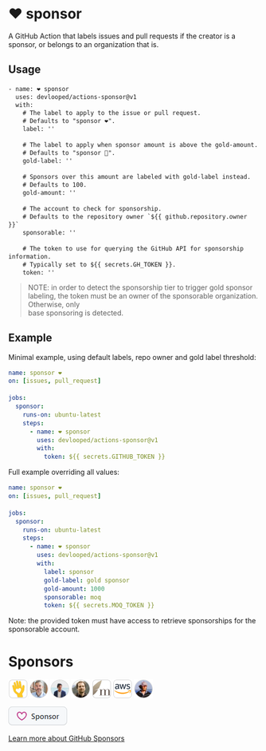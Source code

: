 # ❤️ sponsor

A GitHub Action that labels issues and pull requests if the creator is a sponsor, 
or belongs to an organization that is.

## Usage

```
- name: ❤️ sponsor
  uses: devlooped/actions-sponsor@v1
  with:
    # The label to apply to the issue or pull request. 
    # Defaults to "sponsor ❤️".
    label: ''

    # The label to apply when sponsor amount is above the gold-amount. 
    # Defaults to "sponsor 💛".
    gold-label: ''

    # Sponsors over this amount are labeled with gold-label instead. 
    # Defaults to 100.
    gold-amount: ''

    # The account to check for sponsorship. 
    # Defaults to the repository owner `${{ github.repository.owner }}`
    sponsorable: ''

    # The token to use for querying the GitHub API for sponsorship information. 
    # Typically set to ${{ secrets.GH_TOKEN }}.
    token: ''
```

> NOTE: in order to detect the sponsorship tier to trigger gold sponsor labeling, 
> the token must be an owner of the sponsorable organization. Otherwise, only   
> base sponsoring is detected.

## Example

Minimal example, using default labels, repo owner and gold label threshold:

```yml
name: sponsor ❤️
on: [issues, pull_request]

jobs:
  sponsor:
    runs-on: ubuntu-latest
    steps:
      - name: ❤️ sponsor 
        uses: devlooped/actions-sponsor@v1
        with:
          token: ${{ secrets.GITHUB_TOKEN }}
```

Full example overriding all values:


```yml
name: sponsor ❤️
on: [issues, pull_request]

jobs:
  sponsor:
    runs-on: ubuntu-latest
    steps:
      - name: ❤️ sponsor 
        uses: devlooped/actions-sponsor@v1
        with:
          label: sponsor
          gold-label: gold sponsor
          gold-amount: 1000
          sponsorable: moq
          token: ${{ secrets.MOQ_TOKEN }}
```

Note: the provided token must have access to retrieve sponsorships for 
the sponsorable account.

<!-- include https://github.com/devlooped/sponsors/raw/main/footer.md -->
# Sponsors 

<!-- sponsors.md -->
[![Clarius Org](https://raw.githubusercontent.com/devlooped/sponsors/main/.github/avatars/clarius.png "Clarius Org")](https://github.com/clarius)
[![Christian Findlay](https://raw.githubusercontent.com/devlooped/sponsors/main/.github/avatars/MelbourneDeveloper.png "Christian Findlay")](https://github.com/MelbourneDeveloper)
[![C. Augusto Proiete](https://raw.githubusercontent.com/devlooped/sponsors/main/.github/avatars/augustoproiete.png "C. Augusto Proiete")](https://github.com/augustoproiete)
[![Kirill Osenkov](https://raw.githubusercontent.com/devlooped/sponsors/main/.github/avatars/KirillOsenkov.png "Kirill Osenkov")](https://github.com/KirillOsenkov)
[![MFB Technologies, Inc.](https://raw.githubusercontent.com/devlooped/sponsors/main/.github/avatars/MFB-Technologies-Inc.png "MFB Technologies, Inc.")](https://github.com/MFB-Technologies-Inc)
[![Amazon Web Services](https://raw.githubusercontent.com/devlooped/sponsors/main/.github/avatars/aws.png "Amazon Web Services")](https://github.com/aws)
[![SandRock](https://raw.githubusercontent.com/devlooped/sponsors/main/.github/avatars/sandrock.png "SandRock")](https://github.com/sandrock)


<!-- sponsors.md -->

[![Sponsor this project](https://raw.githubusercontent.com/devlooped/sponsors/main/sponsor.png "Sponsor this project")](https://github.com/sponsors/devlooped)
&nbsp;

[Learn more about GitHub Sponsors](https://github.com/sponsors)

<!-- https://github.com/devlooped/sponsors/raw/main/footer.md -->
